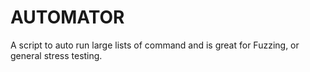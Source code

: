 # AUTOMATOR

A script to auto run large lists of command and is  great for Fuzzing, or general stress testing.

